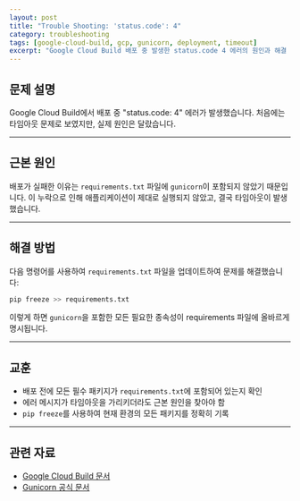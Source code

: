 ```yaml
---
layout: post
title: "Trouble Shooting: 'status.code': 4"
category: troubleshooting
tags: [google-cloud-build, gcp, gunicorn, deployment, timeout]
excerpt: "Google Cloud Build 배포 중 발생한 status.code 4 에러의 원인과 해결 방법을 정리합니다."
---
```


## 문제 설명

Google Cloud Build에서 배포 중 "status.code: 4" 에러가 발생했습니다. 처음에는 타임아웃 문제로 보였지만, 실제 원인은 달랐습니다.

---

## 근본 원인

배포가 실패한 이유는 `requirements.txt` 파일에 `gunicorn`이 포함되지 않았기 때문입니다. 이 누락으로 인해 애플리케이션이 제대로 실행되지 않았고, 결국 타임아웃이 발생했습니다.

---

## 해결 방법

다음 명령어를 사용하여 `requirements.txt` 파일을 업데이트하여 문제를 해결했습니다:

```bash
pip freeze >> requirements.txt
```

이렇게 하면 `gunicorn`을 포함한 모든 필요한 종속성이 requirements 파일에 올바르게 명시됩니다.

---

## 교훈

- 배포 전에 모든 필수 패키지가 `requirements.txt`에 포함되어 있는지 확인
- 에러 메시지가 타임아웃을 가리키더라도 근본 원인을 찾아야 함
- `pip freeze`를 사용하여 현재 환경의 모든 패키지를 정확히 기록

---

## 관련 자료

- [Google Cloud Build 문서](https://cloud.google.com/build/docs)
- [Gunicorn 공식 문서](https://gunicorn.org/)
